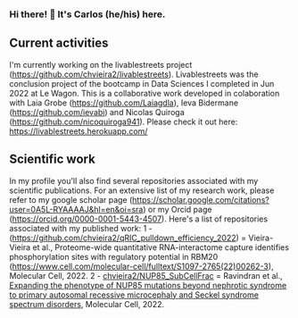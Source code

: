 ### Hi there! 👋 It's Carlos (he/his) here.
## Current activities
I'm currently working on the livablestreets project (https://github.com/chvieira2/livablestreets). Livablestreets was the conclusion project of the bootcamp in Data Sciences I completed in Jun 2022 at Le Wagon. This is a collaborative work developed in colaboration with Laia Grobe (https://github.com/Laiagdla), Ieva Bidermane (https://github.com/ievabi) and Nicolas Quiroga (https://github.com/nicoquiroga941). Please check it out here: https://livablestreets.herokuapp.com/

## Scientific work
In my profile you'll also find several repositories associated with my scientific publications. For an extensive list of my research work, please refer to my google scholar page (https://scholar.google.com/citations?user=0A5L-RYAAAAJ&hl=en&oi=sra) or my Orcid page (https://orcid.org/0000-0001-5443-4507). Here's a list of repositories associated with my published work:
1 - (https://github.com/chvieira2/qRIC_pulldown_efficiency_2022) = Vieira-Vieira et al., Proteome-wide quantitative RNA-interactome capture identifies phosphorylation sites with regulatory potential in RBM20 (https://www.cell.com/molecular-cell/fulltext/S1097-2765(22)00262-3), Molecular Cell, 2022.
2 - [chvieira2/NUP85_SubCellFrac](https://github.com/chvieira2/NUP85_SubCellFrac) = Ravindran et al., [Expanding the phenotype of NUP85 mutations beyond nephrotic syndrome to primary autosomal recessive microcephaly and Seckel syndrome spectrum disorders](https://academic.oup.com/hmg/article-abstract/30/22/2068/6307744), Molecular Cell, 2022.


<!--
**chvieira2/chvieira2** is a ✨ _special_ ✨ repository because its `README.md` (this file) appears on your GitHub profile.

Here are some ideas to get you started:

- 🔭 I’m currently working on ...
- 🌱 I’m currently learning ...
- 👯 I’m looking to collaborate on ...
- 🤔 I’m looking for help with ...
- 💬 Ask me about ...
- 📫 How to reach me: ...
- 😄 Pronouns: ...
- ⚡ Fun fact: ...
-->
